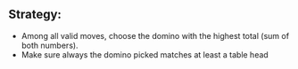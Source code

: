 ## Strategy:
- Among all valid moves, choose the domino with the highest total (sum of both numbers).
- Make sure always the domino picked matches at least a table head